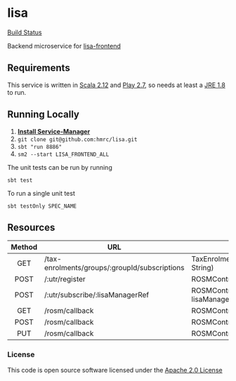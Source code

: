 # lisa

[Build Status](https://build.tax.service.gov.uk/job/LISA/job/lisa/)

Backend microservice for [lisa-frontend]("http://github.com/hmrc/lisa-frontend")

## Requirements

This service is written in [Scala 2.12](http://www.scala-lang.org/) and [Play 2.7](http://playframework.com/), so needs at least a [JRE 1.8](http://www.oracle.com/technetwork/java/javase/downloads/index.html) to run.

## Running Locally

1. **[Install Service-Manager](https://github.com/hmrc/service-manager/wiki/Install#install-service-manager)**
2. `git clone git@github.com:hmrc/lisa.git`
3. `sbt "run 8886"`
4. `sm2 --start LISA_FRONTEND_ALL`

The unit tests can be run by running
```
sbt test
```

To run a single unit test
```
sbt testOnly SPEC_NAME
```

## Resources

| Method | URL                                            | Description |
| :---: | ----------------------------------------------- | ---------------------------------------------------------------------- |
|  GET  |  /tax-enrolments/groups/:groupId/subscriptions  | TaxEnrolmentController.getSubscriptionsForGroupId(groupId: String) |
|  POST |  /:utr/register                                 | ROSMController.register(utr: String) |
|  POST |  /:utr/subscribe/:lisaManagerRef                | ROSMController.submitSubscription(utr: String, lisaManagerRef: String) |
|  GET  |  /rosm/callback                                 | ROSMController.subscriptionCallback() |
|  POST |  /rosm/callback                                 | ROSMController.subscriptionCallback() |
|  PUT  |  /rosm/callback                                 | ROSMController.subscriptionCallback() |

### License

This code is open source software licensed under the [Apache 2.0 License]("http://www.apache.org/licenses/LICENSE-2.0.html")
